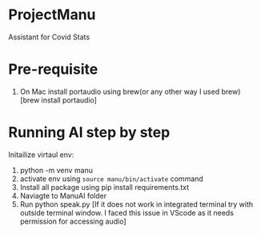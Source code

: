 # ProjectManu
Assistant for Covid Stats

# Pre-requisite 
1. On Mac install portaudio using brew(or any other way I used brew) [brew install portaudio]

# Running AI step by step
Initailize virtaul env:
1. python -m venv manu
2. activate env using `source manu/bin/activate` command
3. Install all package using pip install requirements.txt
4. Naviagte to ManuAI folder
5. Run python speak.py [If it does not work in integrated terminal try with outside terminal window. I faced this issue in VScode as it needs permission for accessing audio]


